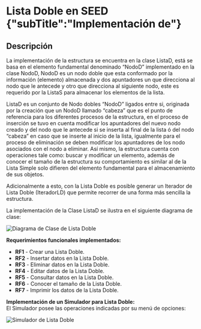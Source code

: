 # Lista Doble en SEED {"subTitle":"Implementación de"}

## Descripción

La implementación de la estructura se encuentra en la clase ListaD, está se basa en el elemento fundamental denominado “NodoD” implementado en la clase NodoD, NodoD es un nodo doble que esta conformado por la información (elemento) almacenada y dos apuntadores un que direcciona al nodo que le antecede y otro que direcciona al siguiente nodo, este es requerido por la ListaS para almacenar los elementos de la lista.  
  
ListaD es un conjunto de Nodo dobles “NodoD” ligados entre si, originada por la creación que un NodoD llamado “cabeza” que es el punto de referencia para los diferentes procesos de la estructura, en el proceso de inserción se tuvo en cuenta modificar los apuntadores del nuevo nodo creado y del nodo que le antecede si se inserta al final de la lista ó del nodo “cabeza” en caso que se inserte al inicio de la lista, igualmente para el proceso de eliminación se deben modificar los apuntadores de los nodo asociados con el nodo a eliminar. Así mismo, la estructura cuenta con operaciones tale como: buscar y modificar un elemento, además de conocer el tamaño de la estructura su comportamiento es similar al de la Lista Simple solo difieren del elemento fundamental para el almacenamiento de sus objetos.  
  
Adicionalmente a esto, con la Lista Doble es posible generar un Iterador de Lista Doble (IteradorLD) que permite recorrer de una forma más sencilla la estructura.  
  
La implementación de la Clase ListaD se ilustra en el siguiente diagrama de clase:  

![Diagrama de Clase de Lista Doble](/assets/images/list/listaD_3.jpg)

**Requerimientos funcionales implementados:**  
  
- **RF1** - Crear una Lista Doble.  
- **RF2** - Insertar datos en la Lista Doble.  
- **RF3** - Eliminar datos en la Lista Doble.  
- **RF4** - Editar datos de la Lista Doble.  
- **RF5** - Consultar datos en la Lista Doble.  
- **RF6** - Conocer el tamaño de la Lista Doble.  
- **RF7** - Imprimir los datos de la Lista Doble.  
  
  
**Implementación de un Simulador para Lista Doble:**  
El Simulador posee las operaciones indicadas por su menú de opciones:  
  

![Simulador de Lista Doble](/assets/images/list/listaD_4.jpg)
